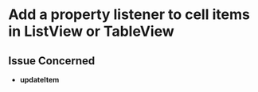 # Add a property listener to cell items in ListView or TableView
## Issue Concerned
* **updateItem**
